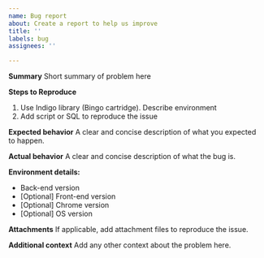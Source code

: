 ```yaml
---
name: Bug report
about: Create a report to help us improve
title: ''
labels: bug
assignees: ''

---
```


**Summary**
Short summary of problem here

**Steps to Reproduce**
1. Use Indigo library (Bingo cartridge). Describe environment
2. Add script or SQL to reproduce the issue

**Expected behavior**
A clear and concise description of what you expected to happen.

**Actual behavior**
A clear and concise description of what the bug is.

**Environment details:**
 - Back-end version
 - [Optional] Front-end version
 - [Optional] Chrome version
 - [Optional] OS version

**Attachments**
If applicable, add attachment files to reproduce the issue.

**Additional context**
Add any other context about the problem here.
